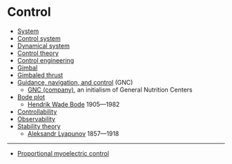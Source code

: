 # Control
* [System](https://en.wikipedia.org/wiki/System)
* [Control system](https://en.wikipedia.org/wiki/Control_system)
* [Dynamical system](https://en.wikipedia.org/wiki/Dynamical_system)
* [Control theory](https://en.wikipedia.org/wiki/Control_theory)
* [Control engineering](https://en.wikipedia.org/wiki/Control_engineering)
* [Gimbal](https://en.wikipedia.org/wiki/Gimbal)
* [Gimbaled thrust](https://en.wikipedia.org/wiki/Gimbaled_thrust)
* [Guidance, navigation, and control](https://en.wikipedia.org/wiki/Guidance,_navigation,_and_control) (GNC)
  * [GNC (company)](https://en.wikipedia.org/wiki/GNC_(company)), an initialism of General Nutrition Centers
* [Bode plot](https://en.wikipedia.org/wiki/Bode_plot)
  * [Hendrik Wade Bode](https://en.wikipedia.org/wiki/Hendrik_Wade_Bode) 1905&mdash;1982
* [Controllability](https://en.wikipedia.org/wiki/Controllability)
* [Observability](https://en.wikipedia.org/wiki/Observability)
* [Stability theory](https://en.wikipedia.org/wiki/Stability_theory)
  * [Aleksandr Lyapunov](https://en.wikipedia.org/wiki/Aleksandr_Lyapunov) 1857&mdash;1918
---
* [Proportional myoelectric control](https://en.wikipedia.org/wiki/Proportional_myoelectric_control)
